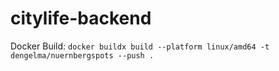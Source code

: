 # citylife-backend

Docker Build:
`docker buildx build --platform linux/amd64 -t dengelma/nuernbergspots --push .`